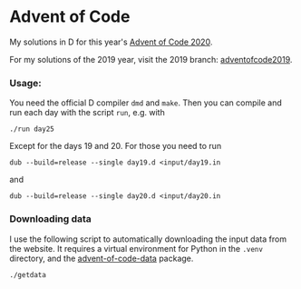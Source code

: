# Advent of Code

My solutions in D for this year's [Advent of Code 2020](https://adventofcode.com/2020).

For my solutions of the 2019 year, visit the 2019 branch: [adventofcode2019](https://github.com/jakobkogler/AdventOfCode/tree/adventofcode2019).

### Usage:

You need the official D compiler `dmd` and `make`.
Then you can compile and run each day with the script `run`, e.g. with

    ./run day25

Except for the days 19 and 20. For those you need to run

    dub --build=release --single day19.d <input/day19.in
    
and 

    dub --build=release --single day20.d <input/day20.in

### Downloading data

I use the following script to automatically downloading the input data from the website.
It requires a virtual environment for Python in the `.venv` directory, and the [advent-of-code-data](https://pypi.org/project/advent-of-code-data/) package.

    ./getdata
